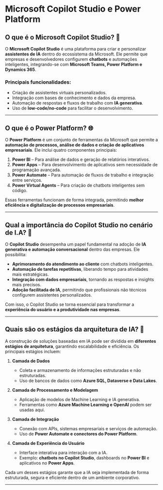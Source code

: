 # Microsoft Copilot Studio e Power Platform 

## O que é o **Microsoft Copilot Studio**? 🤖 
O **Microsoft Copilot Studio** é uma plataforma para criar e personalizar **assistentes de IA** dentro do ecossistema da Microsoft. Ele permite que empresas e desenvolvedores configurem **chatbots** e automações inteligentes, integrando-se com **Microsoft Teams, Power Platform e Dynamics 365**.  

### **Principais funcionalidades:**  
- Criação de assistentes virtuais personalizados.  
- Integração com bases de conhecimento e dados da empresa.  
- Automação de respostas e fluxos de trabalho com **IA generativa**.  
- Uso de **low-code/no-code** para facilitar o desenvolvimento.  

---

## O que é o **Power Platform**? 🌐 
O **Power Platform** é um conjunto de ferramentas da Microsoft que permite a **automação de processos, análise de dados e criação de aplicativos empresariais**. Ele inclui quatro componentes principais:  

1. **Power BI** – Para análise de dados e geração de relatórios interativos.  
2. **Power Apps** – Para desenvolvimento de aplicativos sem necessidade de programação avançada.  
3. **Power Automate** – Para automação de fluxos de trabalho e integração entre serviços.  
4. **Power Virtual Agents** – Para criação de chatbots inteligentes sem código.  

Essas ferramentas funcionam de forma integrada, permitindo **melhor eficiência e digitalização de processos empresariais**.  

---

## Qual a importância do **Copilot Studio** no cenário de I.A? 📲 
O **Copilot Studio** desempenha um papel fundamental na adoção de **IA generativa e automação conversacional** dentro das empresas. Ele possibilita:  

- **Aprimoramento do atendimento ao cliente** com chatbots inteligentes.  
- **Automação de tarefas repetitivas**, liberando tempo para atividades mais estratégicas.  
- **Integração com dados empresariais**, tornando as respostas e insights mais precisos.  
- **Adoção facilitada de IA**, permitindo que profissionais não técnicos configurem assistentes personalizados.  

Com isso, o Copilot Studio se torna essencial para transformar a **experiência do usuário e a produtividade nas empresas**.  

---

## Quais são os estágios da arquitetura de IA?  👾
A construção de soluções baseadas em IA pode ser dividida em **diferentes estágios de arquitetura**, garantindo escalabilidade e eficiência. Os principais estágios incluem:  

1. **Camada de Dados**  
   - Coleta e armazenamento de informações estruturadas e não estruturadas.  
   - Uso de bancos de dados como **Azure SQL, Dataverse e Data Lakes**.  

2. **Camada de Processamento e Modelagem**  
   - Aplicação de modelos de Machine Learning e IA generativa.  
   - Ferramentas como **Azure Machine Learning e OpenAI** podem ser usadas aqui.  

3. **Camada de Integração**  
   - Conexão com APIs, sistemas empresariais e serviços de automação.  
   - Uso de **Power Automate e conectores do Power Platform**.  

4. **Camada de Experiência do Usuário**  
   - Interface interativa para interação com a IA.  
   - Exemplo: **chatbots no Copilot Studio**, dashboards no **Power BI** e aplicativos no **Power Apps**.  

Cada um desses estágios garante que a IA seja implementada de forma estruturada, segura e eficiente dentro de um ambiente corporativo.  

---


